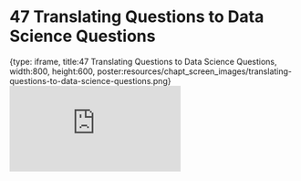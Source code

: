 # 47 Translating Questions to Data Science Questions
 
{type: iframe, title:47 Translating Questions to Data Science Questions, width:800, height:600, poster:resources/chapt_screen_images/translating-questions-to-data-science-questions.png}
![](https://datatrail-jhu.github.io/DataTrail/no_toc/translating-questions-to-data-science-questions.html)
 

 
